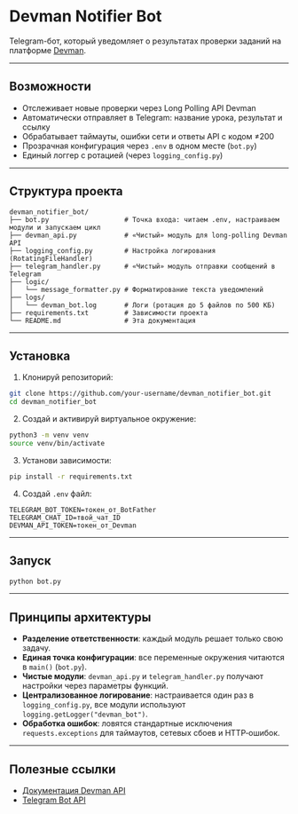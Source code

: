 # Devman Notifier Bot

Telegram-бот, который уведомляет о результатах проверки заданий на платформе [Devman](https://dvmn.org).

---

## Возможности

* Отслеживает новые проверки через Long Polling API Devman
* Автоматически отправляет в Telegram: название урока, результат и ссылку
* Обрабатывает таймауты, ошибки сети и ответы API с кодом ≠200
* Прозрачная конфигурация через `.env` в одном месте (`bot.py`)
* Единый логгер с ротацией (через `logging_config.py`)

---

## Структура проекта

```
devman_notifier_bot/
├── bot.py                   # Точка входа: читаем .env, настраиваем модули и запускаем цикл
├── devman_api.py            # «Чистый» модуль для long-polling Devman API
├── logging_config.py        # Настройка логирования (RotatingFileHandler)
├── telegram_handler.py      # «Чистый» модуль отправки сообщений в Telegram
├── logic/
│   └── message_formatter.py # Форматирование текста уведомлений
├── logs/
│   └── devman_bot.log       # Логи (ротация до 5 файлов по 500 КБ)
├── requirements.txt         # Зависимости проекта
└── README.md                # Эта документация
```

---

## Установка

1. Клонируй репозиторий:

```bash
git clone https://github.com/your-username/devman_notifier_bot.git
cd devman_notifier_bot
````

2. Создай и активируй виртуальное окружение:

```bash
python3 -m venv venv
source venv/bin/activate
```

3. Установи зависимости:

```bash
pip install -r requirements.txt
```

4. Создай `.env` файл:

```env
TELEGRAM_BOT_TOKEN=токен_от_BotFather
TELEGRAM_CHAT_ID=твой_чат_ID
DEVMAN_API_TOKEN=токен_от_Devman
```

---

## Запуск

```bash
python bot.py
```

---

## Принципы архитектуры

* **Разделение ответственности**: каждый модуль решает только свою задачу.
* **Единая точка конфигурации**: все переменные окружения читаются в `main()` (`bot.py`).
* **Чистые модули**: `devman_api.py` и `telegram_handler.py` получают настройки через параметры функций.
* **Централизованное логирование**: настраивается один раз в `logging_config.py`, все модули используют `logging.getLogger("devman_bot")`.
* **Обработка ошибок**: ловятся стандартные исключения `requests.exceptions` для таймаутов, сетевых сбоев и HTTP‑ошибок.

---

## Полезные ссылки

* [Документация Devman API](https://dvmn.org/api/docs/)
* [Telegram Bot API](https://core.telegram.org/bots/api)
